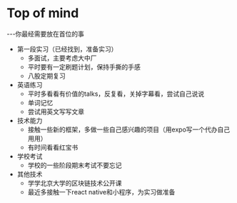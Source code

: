 # Top of mind

---你最经需要放在首位的事



* 第一段实习（已经找到，准备实习）
  * 多面试，主要考虑大中厂
  * 平时要有一定刷题计划，保持手撕的手感
  * 八股定期复习
* 英语练习
  * 平时多看看有价值的talks，反复看，关掉字幕看，尝试自己说说
  * 单词记忆
  * 尝试用英文写写文章
* 技术能力
  * 接触一些新的框架，多做一些自己感兴趣的项目（用expo写一个代办自己用用）
  * 有时间看看红宝书
* 学校考试
  * 学校的一些阶段期末考试不要忘记
* 其他技术
  * 学学北京大学的区块链技术公开课
  * 最近多接触一下react native和小程序，为实习做准备


